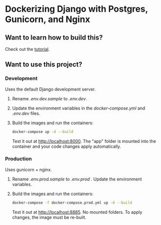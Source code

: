 # Dockerizing Django with Postgres, Gunicorn, and Nginx

## Want to learn how to build this?

Check out the [tutorial](https://testdriven.io/dockerizing-django-with-postgres-gunicorn-and-nginx).

## Want to use this project?

### Development

Uses the default Django development server.

1. Rename *.env.dev.sample* to *.env.dev*.
1. Update the environment variables in the *docker-compose.yml* and *.env.dev* files.
1. Build the images and run the containers:

    ```sh
    docker-compose up -d --build
    ```

    Test it out at [http://localhost:8000](http://localhost:8000). The "app" folder is mounted into the container and your code changes apply automatically.

### Production

Uses gunicorn + nginx.

1. Rename *.env.prod.sample* to *.env.prod* . Update the environment variables.
1. Build the images and run the containers:

    ```sh
    docker-compose -f docker-compose.prod.yml up -d --build
    ```

    Test it out at [http://localhost:8885](http://localhost:8885). No mounted folders. To apply changes, the image must be re-built.
